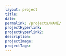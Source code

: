 ```yaml
---
layout: project
title:
date:
permalink: /projects/NAME/
projectHyperlink:
projectHyperlink2:
description:
projectImage:
projectTags:
---
```

